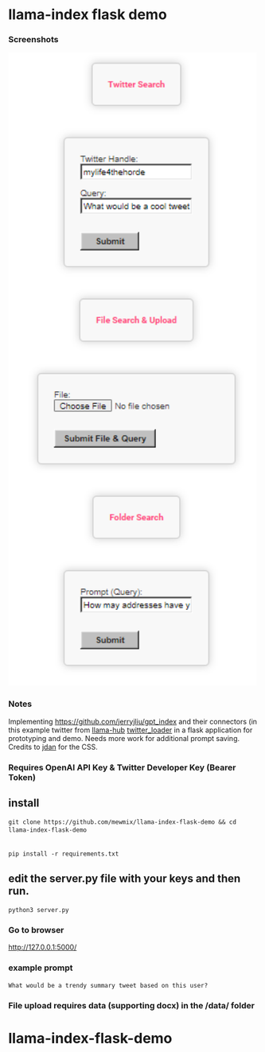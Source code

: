 
# llama-index flask demo

### Screenshots
<img width="499" alt="Screen Shot" src="data/screenshot.png">


### Notes
Implementing https://github.com/jerryjliu/gpt_index and their connectors (in this example twitter from [llama-hub](https://llamahub.ai/)  [twitter_loader](https://github.com/emptycrown/llama-hub/tree/main/loader_hub/twitter) in a flask application for prototyping and demo. Needs more work for additional prompt saving. Credits to [jdan](https://github.com/jdan/98.css ) for the CSS.


### Requires OpenAI API Key & Twitter Developer Key (Bearer Token)

## install

```
git clone https://github.com/mewmix/llama-index-flask-demo && cd llama-index-flask-demo


pip install -r requirements.txt

```

## edit the server.py file with your keys and then run.


```
python3 server.py

```

### Go to  browser

http://127.0.0.1:5000/



### example prompt

```
What would be a trendy summary tweet based on this user? 

```


### File upload requires data (supporting docx) in the /data/ folder
# llama-index-flask-demo
